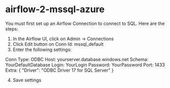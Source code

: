 # airflow-2-mssql-azure

You must first set up an Airflow Connection to connect to SQL. Here are the steps:

1. In the Airflow UI, click on Admin -> Connections
2. Click Edit button on Conn Id: mssql_default
3. Enter the following settings:

Conn Type: ODBC
Host: yourserver.database.windows.net
Schema: YourDefaultDatabase
Login: YourLogin
Password: YourPassword
Port: 1433
Extra:
{
  "Driver": "ODBC Driver 17 for SQL Server"
}

4. Save settings
